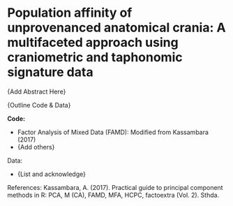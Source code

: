 # Population affinity of unprovenanced anatomical crania: A multifaceted approach using craniometric and taphonomic signature data

{Add Abstract Here}

{Outline Code & Data}

<b>Code:</b>
- Factor Analysis of Mixed Data (FAMD): Modified from Kassambara (2017)
- {Add others}

Data:
- {List and acknowledge}



References:
Kassambara, A. (2017). Practical guide to principal component methods in R: PCA, M (CA), FAMD, MFA, HCPC, factoextra (Vol. 2). Sthda.
